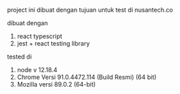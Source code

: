 
project ini dibuat dengan tujuan untuk test di nusantech.co

dibuat dengan
1. react typescript
2. jest + react testing library


tested di 
1. node v 12.18.4
2. Chrome Versi 91.0.4472.114 (Build Resmi) (64 bit)
3. Mozilla versi 89.0.2 (64-bit)
